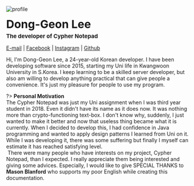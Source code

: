 ![profile](https://avatars3.githubusercontent.com/u/38756230?s=460&u=29161b66d0ed436ce16af7e12465a0fa89149af5&v=4 ':size=200')

<div style="font-size: 30px; font-weight: 700; margin-bottom: 5px;">Dong-Geon Lee</div>
<div style="font-size: 15px; font-weight: 700;">The developer of Cypher Notepad</div>

[E-mail](mailto:secmatth1996@gmail.com) | [Facebook](https://www.facebook.com/matth1996) | [Instagram](https://www.instagram.com/day12.oct) | [Github](https://github.com/LeeDongGeon1996)

<p>Hi, I'm Dong-Geon Lee, a 24-year-old Korean developer. I have been developing software since 2015, starting my Uni life in Kwangwoon University in S.Korea. I keep learning to be a skilled server developer, but also am willing to develop anything practical that can give people a convenience. It's just my pleasure for people to use my program.
</p>

?> **Personal Motivation**
<br>The Cypher Notepad was just my Uni assignment when I was third year student in 2018. Even it didn't have its name as it does now. It was nothing more than crypto-functioning text-box. I don't know why, suddenly, I just wanted to make it better and now that useless thing became what it is currently. When I decided to develop this, I had confidence in Java programming and wanted to apply design patterns I learned from Uni on it. While I was developing it, there was some suffering but finally I myself can estimate it has reached satisfying level.
<br>&nbsp;There were many people who have interests on my project, Cypher Notepad, than I expected. I really appreciate them being interested and giving some advices. Especially, I would like to give SPECIAL THANKS to **Mason Blanford** who supports my poor English while creating this documentation.